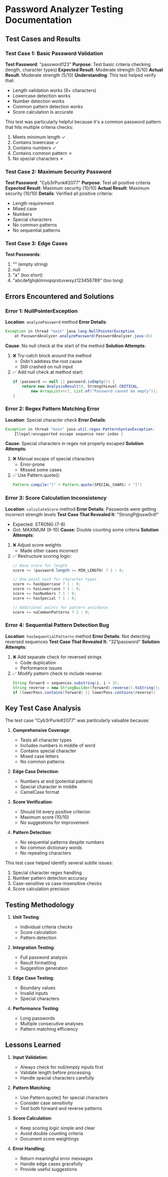 # Password Analyzer Testing Documentation

## Test Cases and Results

### Test Case 1: Basic Password Validation
**Test Password**: "password123"
**Purpose**: Test basic criteria checking (length, character types)
**Expected Result**: Moderate strength (5/10)
**Actual Result**: Moderate strength (5/10)
**Understanding**: This test helped verify that:
- Length validation works (8+ characters)
- Lowercase detection works
- Number detection works
- Common pattern detection works
- Score calculation is accurate

This test was particularly helpful because it's a common password pattern that hits multiple criteria checks:
1. Meets minimum length ✓
2. Contains lowercase ✓
3. Contains numbers ✓
4. Contains common pattern ✗
5. No special characters ✗

### Test Case 2: Maximum Security Password
**Test Password**: "Cyb3rPunk#2077"
**Purpose**: Test all positive criteria
**Expected Result**: Maximum security (10/10)
**Actual Result**: Maximum security (10/10)
**Details**: Verified all positive criteria:
- Length requirement
- Mixed case
- Numbers
- Special characters
- No common patterns
- No sequential patterns

### Test Case 3: Edge Cases
**Test Passwords**:
1. "" (empty string)
2. null
3. "a" (too short)
4. "abcdefghijklmnopqrstuvwxyz123456789" (too long)

## Errors Encountered and Solutions

### Error 1: NullPointerException
**Location**: `analyzePassword` method
**Error Details**:
```java
Exception in thread "main" java.lang.NullPointerException
    at PasswordAnalyzer.analyzePassword(PasswordAnalyzer.java:45)
```
**Cause**: No null check at the start of the method
**Solution Attempts**:
1. ❌ Try-catch block around the method
   - Didn't address the root cause
   - Still crashed on null input
2. ✅ Add null check at method start:
   ```java
   if (password == null || password.isEmpty()) {
       return new AnalysisResult(0, StrengthLevel.CRITICAL,
           new ArrayList<>(), List.of("Password cannot be empty"));
   }
   ```

### Error 2: Regex Pattern Matching Error
**Location**: Special character check
**Error Details**:
```java
Exception in thread "main" java.util.regex.PatternSyntaxException: 
    Illegal/unsupported escape sequence near index 2
```
**Cause**: Special characters in regex not properly escaped
**Solution Attempts**:
1. ❌ Manual escape of special characters
   - Error-prone
   - Missed some cases
2. ✅ Use Pattern.quote():
   ```java
   Pattern.compile("[" + Pattern.quote(SPECIAL_CHARS) + "]")
   ```

### Error 3: Score Calculation Inconsistency
**Location**: `calculateScore` method
**Error Details**: Passwords were getting incorrect strength levels
**Test Case That Revealed It**: "StrongP@ssw0rd!"
- Expected: STRONG (7-8)
- Got: MAXIMUM (9-10)
**Cause**: Double counting some criteria
**Solution Attempts**:
1. ❌ Adjust score weights
   - Made other cases incorrect
2. ✅ Restructure scoring logic:
   ```java
   // Base score for length
   score += (password.length >= MIN_LENGTH) ? 2 : 0;
   
   // One point each for character types
   score += hasUppercase ? 1 : 0;
   score += hasLowercase ? 1 : 0;
   score += hasNumbers ? 1 : 0;
   score += hasSpecial ? 1 : 0;
   
   // Additional points for pattern avoidance
   score += noCommonPatterns ? 2 : 0;
   ```

### Error 4: Sequential Pattern Detection Bug
**Location**: `hasSequentialPatterns` method
**Error Details**: Not detecting reversed sequences
**Test Case That Revealed It**: "321password"
**Solution Attempts**:
1. ❌ Add separate check for reversed strings
   - Code duplication
   - Performance issues
2. ✅ Modify pattern check to include reverse:
   ```java
   String forward = sequences.substring(i, i + 3);
   String reverse = new StringBuilder(forward).reverse().toString();
   if (lowerPass.contains(forward) || lowerPass.contains(reverse))
   ```

## Key Test Case Analysis

The test case "Cyb3rPunk#2077" was particularly valuable because:

1. **Comprehensive Coverage**:
   - Tests all character types
   - Includes numbers in middle of word
   - Contains special character
   - Mixed case letters
   - No common patterns

2. **Edge Case Detection**:
   - Numbers at end (potential pattern)
   - Special character in middle
   - CamelCase format

3. **Score Verification**:
   - Should hit every positive criterion
   - Maximum score (10/10)
   - No suggestions for improvement

4. **Pattern Detection**:
   - No sequential patterns despite numbers
   - No common dictionary words
   - No repeating characters

This test case helped identify several subtle issues:
1. Special character regex handling
2. Number pattern detection accuracy
3. Case-sensitive vs case-insensitive checks
4. Score calculation precision

## Testing Methodology

1. **Unit Testing**:
   - Individual criteria checks
   - Score calculation
   - Pattern detection

2. **Integration Testing**:
   - Full password analysis
   - Result formatting
   - Suggestion generation

3. **Edge Case Testing**:
   - Boundary values
   - Invalid inputs
   - Special characters

4. **Performance Testing**:
   - Long passwords
   - Multiple consecutive analyses
   - Pattern matching efficiency

## Lessons Learned

1. **Input Validation**:
   - Always check for null/empty inputs first
   - Validate length before processing
   - Handle special characters carefully

2. **Pattern Matching**:
   - Use Pattern.quote() for special characters
   - Consider case sensitivity
   - Test both forward and reverse patterns

3. **Score Calculation**:
   - Keep scoring logic simple and clear
   - Avoid double counting criteria
   - Document score weightings

4. **Error Handling**:
   - Return meaningful error messages
   - Handle edge cases gracefully
   - Provide useful suggestions
